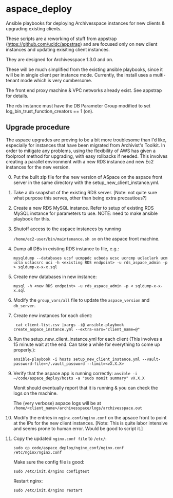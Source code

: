 # aspace_deploy
Ansible playbooks for deploying Archivesspace instances for new clients &amp; upgrading existing clients.

These scripts are a reworking of stuff from appstrap (https://github.com/ucldc/appstrap) and are focused only on new client instances and updating exisiting client instances.

They are designed for Archivesspace 1.3.0 and on.

These will be much simplified from the existing ansible playbooks, since it will be in single client per instance mode. Currently, the install uses a multi-tenant mode which is very cumbersome.

The front end proxy machine & VPC networks already exist. See appstrap for details.

The rds instance must have the DB Parameter Group modified to set log_bin_trust_function_creators == 1 (on).

## Upgrade procedure

The aspace upgrades are proving to be a bit more troublesome than I'd like,
especially for instances that have been migrated from Archivist's Toolkit. In
order to mitigate any problems, using the flexibility of AWS has given a
foolproof method for upgrading, with easy rollbacks if needed.
This involves creating a parallel environment with a new RDS instance and new
Ec2 instances for the new version.

0. Put the built zip file for the new version of ASpace on the aspace front server in the
   same directory with the setup_new_client_instance.yml.
   
1. Take a db snapshot of the existing RDS server. [Note: not quite sure what purpose this serves, other than being extra precautious?]

2. Create a new RDS MySQL instance. Refer to setup of existing RDS MySQL instance for parameters to use. NOTE: need to make ansible playbook for this. 

3. Shutoff access to the aspace instances by running

   `/home/ec2-user/bin/maintenance.sh on` on the aspace front machine.
   
4. Dump all DBs in existing RDS instance to file, e.g.:

   `mysqldump --databases ucsf ucmppdc ucbeda ucsc ucrcmp uclaclark ucm ucla uclacsrc uci -h <existing RDS endpoint> -u rds_aspace_admin -p > sqldump-x-x-x.sql`
   
5. Create new databases in new instance:

   `mysql -h <new RDS endpoint> -u rds_aspace_admin -p < sqldump-x-x-x.sql`
   
6.  Modify the `group_vars/all` file to update the `aspace_version` and `db_server`.

7. Create new instances for each client:

   ` cat client-list.csv |xargs -i@ ansible-playbook create_aspace_instance.yml --extra-vars="client_name=@"`
   
8. Run the setup_new_client_instance.yml for each client (This involves a 15 minute wait at the end. Can take a while for everything to come up properly.):

   `ansible-playbook -i hosts setup_new_client_instance.yml --vault-password-file=~/.vault_password --limit=<vX.X.X>`
   
9. Verify that the aspace app is running correctly: `ansible -i ~/code/aspace_deploy/hosts -a "sudo monit summary" vX.X.X`

   Monit should eventually report that it is running & you can check the logs on the machine. 
   
   The (very verbose) aspace logs will be at `/home/<client_name>/archivesspace/logs/archivesspace.out`
   
10. Modify the entries in `nginx.conf/nginx.conf` on the apsace front to point at the IPs for the new client instances. [Note: This is quite labor intensive and seems prone to human error. Would be good to script it.]

11. Copy the updated `nginx.conf file` to `/etc/`:

    `sudo cp code/aspace_deploy/nginx_conf/nginx.conf /etc/nginx/nginx.conf`
    
    Make sure the config file is good:
    
    `sudo /etc/init.d/nginx configtest`
    
    Restart nginx:
    
    `sudo /etc/init.d/nginx restart`
